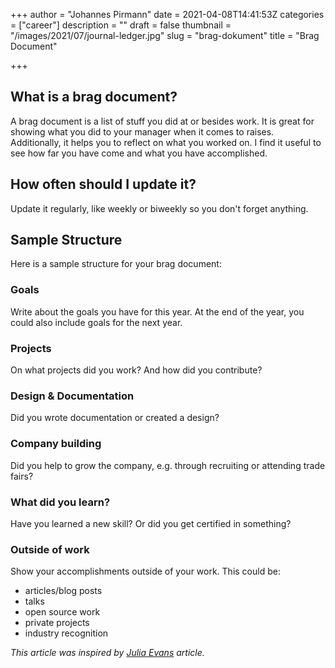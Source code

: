 +++
author = "Johannes Pirmann"
date = 2021-04-08T14:41:53Z
categories = ["career"]
description = ""
draft = false
thumbnail = "/images/2021/07/journal-ledger.jpg"
slug = "brag-dokument"
title = "Brag Document"

+++


## What is a brag document?

A brag document is a list of stuff you did at or besides work. It is great for showing what you did to your manager when it comes to raises. Additionally, it helps you to reflect on what you worked on. I find it useful to see how far you have come and what you have accomplished.

## How often should I update it?

Update it regularly, like weekly or biweekly so you don't forget anything.

## Sample Structure

Here is a sample structure for your brag document:

### Goals

Write about the goals you have for this year. At the end of the year, you could also include goals for the next year.

### Projects

On what projects did you work? And how did you contribute?

### Design & Documentation

Did you wrote documentation or created a design?

### Company building

Did you help to grow the company, e.g. through recruiting or attending trade fairs?

### What did you learn?

Have you learned a new skill? Or did you get certified in something?

### Outside of work

Show your accomplishments outside of your work. This could be:

* articles/blog posts
* talks
* open source work
* private projects
* industry recognition

_This article was inspired by [Julia Evans](https://jvns.ca/blog/brag-documents/) article._

